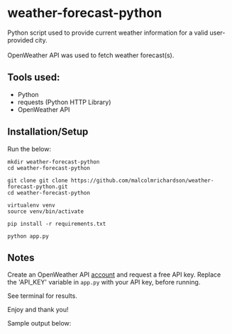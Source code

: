 # weather-forecast-python
Python script used to provide current weather information for a valid user-provided city.
<br><br>
OpenWeather API was used to fetch weather forecast(s).

## Tools used:
- Python
- requests (Python HTTP Library)
- OpenWeather API

## Installation/Setup

Run the below:

```
mkdir weather-forecast-python
cd weather-forecast-python

git clone git clone https://github.com/malcolmrichardson/weather-forecast-python.git
cd weather-forecast-python

virtualenv venv
source venv/bin/activate

pip install -r requirements.txt

python app.py
```

## Notes
Create an OpenWeather API [account](https://openweathermap.org/api) and request a free API key.
Replace the 'API_KEY' variable in `app.py` with your API key, before running.

See terminal for results.

Enjoy and thank you!

Sample output below:
<br><br>